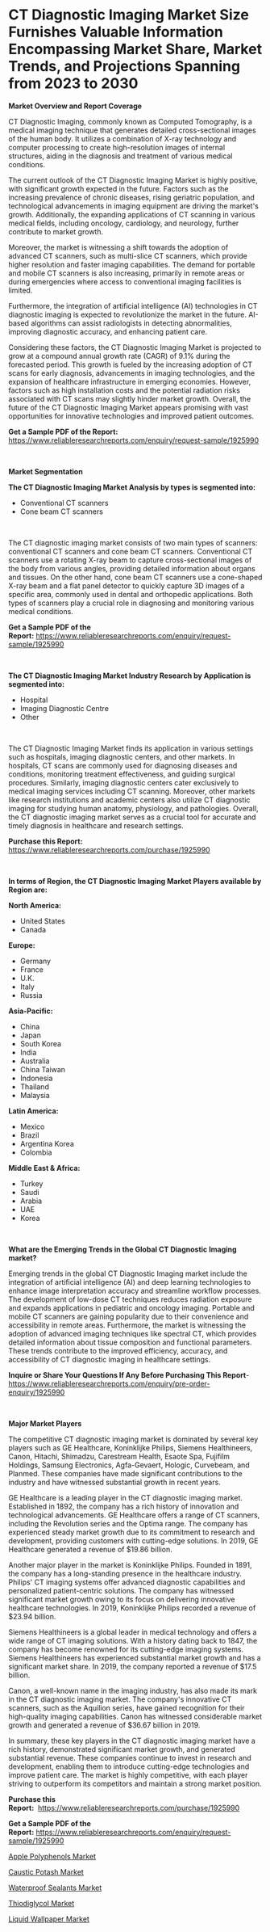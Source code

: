 <p><h1>CT Diagnostic Imaging Market Size Furnishes Valuable Information Encompassing Market Share, Market Trends, and Projections Spanning from 2023 to 2030</h1></p><p><strong>Market Overview and Report Coverage</strong></p>
<p><p>CT Diagnostic Imaging, commonly known as Computed Tomography, is a medical imaging technique that generates detailed cross-sectional images of the human body. It utilizes a combination of X-ray technology and computer processing to create high-resolution images of internal structures, aiding in the diagnosis and treatment of various medical conditions.</p><p>The current outlook of the CT Diagnostic Imaging Market is highly positive, with significant growth expected in the future. Factors such as the increasing prevalence of chronic diseases, rising geriatric population, and technological advancements in imaging equipment are driving the market's growth. Additionally, the expanding applications of CT scanning in various medical fields, including oncology, cardiology, and neurology, further contribute to market growth.</p><p>Moreover, the market is witnessing a shift towards the adoption of advanced CT scanners, such as multi-slice CT scanners, which provide higher resolution and faster imaging capabilities. The demand for portable and mobile CT scanners is also increasing, primarily in remote areas or during emergencies where access to conventional imaging facilities is limited.</p><p>Furthermore, the integration of artificial intelligence (AI) technologies in CT diagnostic imaging is expected to revolutionize the market in the future. AI-based algorithms can assist radiologists in detecting abnormalities, improving diagnostic accuracy, and enhancing patient care.</p><p>Considering these factors, the CT Diagnostic Imaging Market is projected to grow at a compound annual growth rate (CAGR) of 9.1% during the forecasted period. This growth is fueled by the increasing adoption of CT scans for early diagnosis, advancements in imaging technologies, and the expansion of healthcare infrastructure in emerging economies. However, factors such as high installation costs and the potential radiation risks associated with CT scans may slightly hinder market growth. Overall, the future of the CT Diagnostic Imaging Market appears promising with vast opportunities for innovative technologies and improved patient outcomes.</p></p>
<p><strong>Get a Sample PDF of the Report:</strong> <a href="https://www.reliableresearchreports.com/enquiry/request-sample/1925990">https://www.reliableresearchreports.com/enquiry/request-sample/1925990</a></p>
<p>&nbsp;</p>
<p><strong>Market Segmentation</strong></p>
<p><strong>The CT Diagnostic Imaging Market Analysis by types is segmented into:</strong></p>
<p><ul><li>Conventional CT scanners</li><li>Cone beam CT scanners</li></ul></p>
<p>&nbsp;</p>
<p><p>The CT diagnostic imaging market consists of two main types of scanners: conventional CT scanners and cone beam CT scanners. Conventional CT scanners use a rotating X-ray beam to capture cross-sectional images of the body from various angles, providing detailed information about organs and tissues. On the other hand, cone beam CT scanners use a cone-shaped X-ray beam and a flat panel detector to quickly capture 3D images of a specific area, commonly used in dental and orthopedic applications. Both types of scanners play a crucial role in diagnosing and monitoring various medical conditions.</p></p>
<p><strong>Get a Sample PDF of the Report:</strong>&nbsp;<a href="https://www.reliableresearchreports.com/enquiry/request-sample/1925990">https://www.reliableresearchreports.com/enquiry/request-sample/1925990</a></p>
<p>&nbsp;</p>
<p><strong>The CT Diagnostic Imaging Market Industry Research by Application is segmented into:</strong></p>
<p><ul><li>Hospital</li><li>Imaging Diagnostic Centre</li><li>Other</li></ul></p>
<p>&nbsp;</p>
<p><p>The CT Diagnostic Imaging Market finds its application in various settings such as hospitals, imaging diagnostic centers, and other markets. In hospitals, CT scans are commonly used for diagnosing diseases and conditions, monitoring treatment effectiveness, and guiding surgical procedures. Similarly, imaging diagnostic centers cater exclusively to medical imaging services including CT scanning. Moreover, other markets like research institutions and academic centers also utilize CT diagnostic imaging for studying human anatomy, physiology, and pathologies. Overall, the CT diagnostic imaging market serves as a crucial tool for accurate and timely diagnosis in healthcare and research settings.</p></p>
<p><strong>Purchase this Report:</strong>&nbsp; <a href="https://www.reliableresearchreports.com/purchase/1925990">https://www.reliableresearchreports.com/purchase/1925990</a></p>
<p>&nbsp;</p>
<p><strong>In terms of Region, the CT Diagnostic Imaging Market Players available by Region are:</strong></p>
<p>
    <p> <strong> North America: </strong>
        <ul>
            <li>United States</li>
            <li>Canada</li>
        </ul>
        </p> 
    <p> <strong> Europe: </strong>
        <ul>
            <li>Germany</li>
            <li>France</li>
            <li>U.K.</li>
            <li>Italy</li>
            <li>Russia</li>
        </ul>
        </p> 
    <p> <strong> Asia-Pacific: </strong>
        <ul>
            <li>China</li>
            <li>Japan</li>
            <li>South Korea</li>
            <li>India</li>
            <li>Australia</li>
            <li>China Taiwan</li>
            <li>Indonesia</li>
            <li>Thailand</li>
            <li>Malaysia</li>
        </ul>
        </p> 
    <p> <strong> Latin America: </strong>
        <ul>
            <li>Mexico</li>
            <li>Brazil</li>
            <li>Argentina Korea</li>
            <li>Colombia</li>
        </ul>
        </p> 
    <p> <strong> Middle East & Africa: </strong>
        <ul>
            <li>Turkey</li>
            <li>Saudi</li>
            <li>Arabia</li>
            <li>UAE</li>
            <li>Korea</li>
        </ul>
    </p>
    </p>
<p>&nbsp;</p>
<p><strong>What are the Emerging Trends in the Global CT Diagnostic Imaging market?</strong></p>
<p><p>Emerging trends in the global CT Diagnostic Imaging market include the integration of artificial intelligence (AI) and deep learning technologies to enhance image interpretation accuracy and streamline workflow processes. The development of low-dose CT techniques reduces radiation exposure and expands applications in pediatric and oncology imaging. Portable and mobile CT scanners are gaining popularity due to their convenience and accessibility in remote areas. Furthermore, the market is witnessing the adoption of advanced imaging techniques like spectral CT, which provides detailed information about tissue composition and functional parameters. These trends contribute to the improved efficiency, accuracy, and accessibility of CT diagnostic imaging in healthcare settings.</p></p>
<p><strong>Inquire or Share Your Questions If Any Before Purchasing This Report</strong>- <a href="https://www.reliableresearchreports.com/enquiry/pre-order-enquiry/1925990">https://www.reliableresearchreports.com/enquiry/pre-order-enquiry/1925990</a></p>
<p>&nbsp;</p>
<p><strong>Major Market Players</strong></p>
<p><p>The competitive CT diagnostic imaging market is dominated by several key players such as GE Healthcare, Koninklijke Philips, Siemens Healthineers, Canon, Hitachi, Shimadzu, Carestream Health, Esaote Spa, Fujifilm Holdings, Samsung Electronics, Agfa-Gevaert, Hologic, Curvebeam, and Planmed. These companies have made significant contributions to the industry and have witnessed substantial growth in recent years.</p><p>GE Healthcare is a leading player in the CT diagnostic imaging market. Established in 1892, the company has a rich history of innovation and technological advancements. GE Healthcare offers a range of CT scanners, including the Revolution series and the Optima range. The company has experienced steady market growth due to its commitment to research and development, providing customers with cutting-edge solutions. In 2019, GE Healthcare generated a revenue of $19.86 billion.</p><p>Another major player in the market is Koninklijke Philips. Founded in 1891, the company has a long-standing presence in the healthcare industry. Philips' CT imaging systems offer advanced diagnostic capabilities and personalized patient-centric solutions. The company has witnessed significant market growth owing to its focus on delivering innovative healthcare technologies. In 2019, Koninklijke Philips recorded a revenue of $23.94 billion.</p><p>Siemens Healthineers is a global leader in medical technology and offers a wide range of CT imaging solutions. With a history dating back to 1847, the company has become renowned for its cutting-edge imaging systems. Siemens Healthineers has experienced substantial market growth and has a significant market share. In 2019, the company reported a revenue of $17.5 billion.</p><p>Canon, a well-known name in the imaging industry, has also made its mark in the CT diagnostic imaging market. The company's innovative CT scanners, such as the Aquilion series, have gained recognition for their high-quality imaging capabilities. Canon has witnessed considerable market growth and generated a revenue of $36.67 billion in 2019.</p><p>In summary, these key players in the CT diagnostic imaging market have a rich history, demonstrated significant market growth, and generated substantial revenue. These companies continue to invest in research and development, enabling them to introduce cutting-edge technologies and improve patient care. The market is highly competitive, with each player striving to outperform its competitors and maintain a strong market position.</p></p>
<p><strong>Purchase this Report:</strong>&nbsp;&nbsp;<a href="https://www.reliableresearchreports.com/purchase/1925990">https://www.reliableresearchreports.com/purchase/1925990</a></p>
<p></p>
<p><strong>Get a Sample PDF of the Report:</strong>&nbsp;<a href="https://www.reliableresearchreports.com/enquiry/request-sample/1925990">https://www.reliableresearchreports.com/enquiry/request-sample/1925990</a></p>
<p><p><a href="https://medium.com/@holliswelch2023/apple-polyphenols-market-size-cagr-trends-2024-2030-4f681979e99a">Apple Polyphenols Market</a></p><p><a href="https://medium.com/@ravenrussel2023/caustic-potash-market-research-report-its-history-and-forecast-2023-to-2030-0a5b95761ecb">Caustic Potash Market</a></p><p><a href="https://medium.com/@vilmalittel/decoding-waterproof-sealants-market-metrics-market-share-trends-and-growth-patterns-7738f66d0cdd">Waterproof Sealants Market</a></p><p><a href="https://medium.com/@daishawolff/thiodiglycol-market-comprehensive-assessment-by-type-application-and-geography-50a7345d8f8b">Thiodiglycol Market</a></p><p><a href="https://medium.com/@wilmaheaney/liquid-wallpaper-market-size-market-outlook-and-market-forecast-2023-to-2030-6b3283a208c6">Liquid Wallpaper Market</a></p></p>